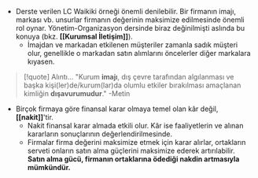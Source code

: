 - Derste verilen LC Waikiki örneği önemli denilebilir. Bir firmanın imajı, markası vb. unsurlar firmanın değerinin maksimize edilmesinde önemli rol oynar. Yönetim-Organizasyon dersinde biraz değinilmişti aslında bu konuya (bkz. **[[Kurumsal İletişim]]**).
	- İmajdan ve markadan etkilenen müşteriler zamanla sadık müşteri olur, genellikle o markadan satın alımlarını öncelerler diğer markalara kıyasen.

> [!quote] Alıntı...
> "Kurum **imajı**, dış çevre tarafından algılanması ve başka kişi(ler)de/kurum(lar)da olumlu etkiler bırakılması amaçlanan kimliğin **dışavurumudur**." 
> -Metin

- Birçok firmaya göre finansal karar olmaya temel olan kâr değil, **[[nakit]]**'tir.
	- Nakit finansal karar almada etkili olur. Kâr ise faaliyetlerin ve alınan kararların sonuçlarının değerlendirilmesinde.
	- Firmalar firma değerini maksimize etmek için karar alırlar, ortakların serveti onların satın alma güçlerini maksimize ederek artırılabilir. **Satın alma gücü, firmanın ortaklarına ödediği nakdin artmasıyla mümkündür.**